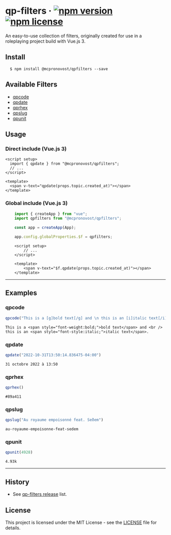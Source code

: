 # qp-filters &middot; [![npm version](https://img.shields.io/npm/v/@mcpronovost/qpfilters.svg?style=flat)](https://www.npmjs.com/package/@mcpronovost/qpfilters) [![npm license](https://img.shields.io/npm/l/@mcpronovost/qpfilters?color=%231081c2)](https://github.com/mcpronovost/qp-filters/blob/main/LICENSE)

An easy-to-use collection of filters, originally created for use in a roleplaying project build with Vue.js 3.

## Install

```
  $ npm install @mcpronovost/qpfilters --save
```

## Available Filters

* [qpcode](https://github.com/mcpronovost/qp-filters/wiki/qpcode)
* [qpdate](https://github.com/mcpronovost/qp-filters/wiki/qpdate)
* [qprhex](https://github.com/mcpronovost/qp-filters/wiki/qprhex)
* [qpslug](https://github.com/mcpronovost/qp-filters/wiki/qpslug)
* [qpunit](https://github.com/mcpronovost/qp-filters/wiki/qpunit)

## Usage

### Direct include (Vue.js 3)

``` vue
<script setup>
  import { qpdate } from "@mcpronovost/qpfilters";
  // ...
</script>

<template>
  <span v-text="qpdate(props.topic.created_at)"></span>
</template>
```

### Global include (Vue.js 3)

``` javascript
    import { createApp } from "vue";
    import qpfilters from "@mcpronovost/qpfilters";

    const app = createApp(App);

    app.config.globalProperties.$f = qpfilters;
```

``` vue
    <script setup>
        // ...
    </script>

    <template>
        <span v-text="$f.qpdate(props.topic.created_at)"></span>
    </template>
```

--------------------------------------------------------------------

## Examples

### qpcode

``` javascript
qpcode("This is a [g]bold text[/g] and \n this is an [i]italic text[/i].")
```

`This is a <span style="font-weight:bold;">bold text</span> and <br /> this is an <span style="font-style:italic;">italic text</span>.`

### qpdate

``` javascript
qpdate("2022-10-31T13:50:14.836475-04:00")
```

`31 octobre 2022 à 13:50`

### qprhex

``` javascript
qprhex()
```

`#89a411`

### qpslug

``` javascript
qpslug("Au royaume empoisonné feat. Seðem")
```

`au-royaume-empoisonne-feat-sedem`

### qpunit

``` javascript
qpunit(4928)
```

`4.93k`

--------------------------------------------------------------------

## History

* See [qp-filters release](https://github.com/mcpronovost/qp-filters/releases) list.

## License

This project is licensed under the MIT License - see the [LICENSE](https://github.com/mcpronovost/qp-filters/blob/main/LICENSE) file for details.
